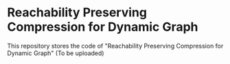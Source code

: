 # Reachability Preserving Compression for Dynamic Graph
This repository stores the code of  "Reachability Preserving Compression for Dynamic Graph"
(To be uploaded)
